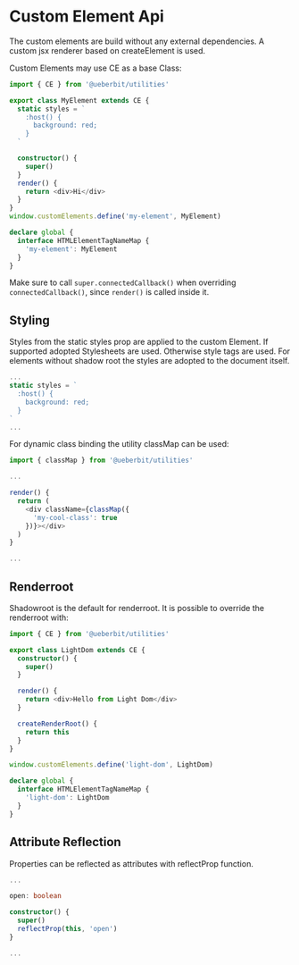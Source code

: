 # Custom Element Api

The custom elements are build without any external dependencies. A custom jsx renderer based on createElement is used.

Custom Elements may use CE as a base Class:

```ts
import { CE } from '@ueberbit/utilities'

export class MyElement extends CE {
  static styles = `
    :host() {
      background: red;
    }
  `

  constructor() {
    super()
  }
  render() {
    return <div>Hi</div>
  }
}
window.customElements.define('my-element', MyElement)

declare global {
  interface HTMLElementTagNameMap {
    'my-element': MyElement
  }
}
```
Make sure to call `super.connectedCallback()` when overriding `connectedCallback()`, since `render()` is called inside it.

## Styling

Styles from the static styles prop are applied to the custom Element. If supported adopted Stylesheets are used. Otherwise
style tags are used. For elements without shadow root the styles are adopted to the document itself.

```ts
...
static styles = `
  :host() {
    background: red;
  }
`
...
```

For dynamic class binding the utility classMap can be used:

```ts
import { classMap } from '@ueberbit/utilities'

...

render() {
  return (
    <div className={classMap({
      'my-cool-class': true
    })}></div>
  )
}

...
```

## Renderroot

Shadowroot is the default for renderroot. It is possible to override the renderroot with:

```ts
import { CE } from '@ueberbit/utilities'

export class LightDom extends CE {
  constructor() {
    super()
  }

  render() {
    return <div>Hello from Light Dom</div>
  }

  createRenderRoot() {
    return this
  }
}

window.customElements.define('light-dom', LightDom)

declare global {
  interface HTMLElementTagNameMap {
    'light-dom': LightDom
  }
}
```

## Attribute Reflection

Properties can be reflected as attributes with reflectProp function.

```ts
...

open: boolean

constructor() {
  super()
  reflectProp(this, 'open')
}

...
```